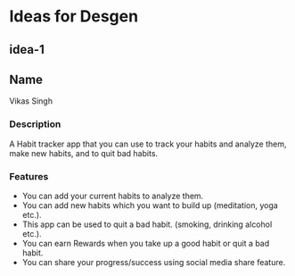 # Ideas for Desgen

<!-- innovative ideas which solve our day to day problems or major problems of society. We will try to solve these problem with designing -->
<!-- If you have made any mockup,design or workflow ,you can add them with the idea  in .png format and the design link (if available)-->

## idea-1

## Name

Vikas Singh

### Description 

A Habit tracker app that you can use to track your habits and analyze them, make new habits, 
and to quit bad habits.
 
### Features
- You can add your current habits to analyze them.
- You can add new habits which you want to build up (meditation, yoga etc.).
- This app can be used to quit a bad habit. (smoking, drinking alcohol etc.).
- You can earn Rewards when you take up a good habit or quit a bad habit.
- You can share your progress/success using social media share feature.





